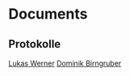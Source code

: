 # Documents

## Protokolle
[Lukas Werner](Protokolle/Werner.md)
[Dominik Birngruber](Protokolle/Birngruber.md)
